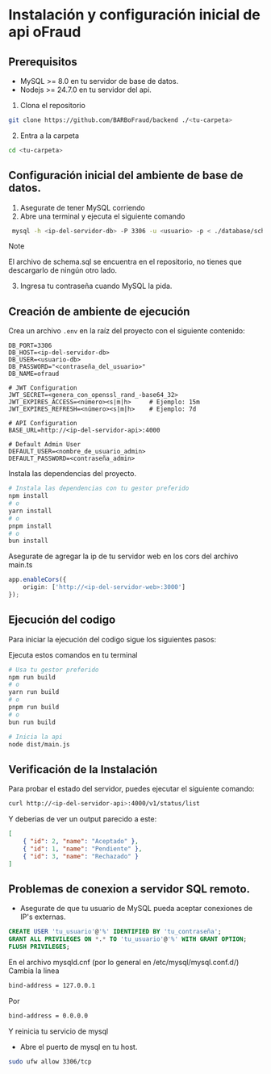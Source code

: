# Instalación y configuración inicial de api oFraud

## Prerequisitos

- MySQL >= 8.0 en tu servidor de base de datos.
- Nodejs >= 24.7.0 en tu servidor del api.

1. Clona el repositorio

```bash
git clone https://github.com/BARBoFraud/backend ./<tu-carpeta>

```

2. Entra a la carpeta

```bash
cd <tu-carpeta>

```

## Configuración inicial del ambiente de base de datos.

1. Asegurate de tener MySQL corriendo
2. Abre una terminal y ejecuta el siguiente comando

```bash
 mysql -h <ip-del-servidor-db> -P 3306 -u <usuario> -p < ./database/schema.sql
```

> [!NOTE]
> El archivo de schema.sql se encuentra en el repositorio, no tienes que descargarlo de ningún otro lado.

3. Ingresa tu contraseña cuando MySQL la pida.

## Creación de ambiente de ejecución

Crea un archivo `.env` en la raíz del proyecto con el siguiente contenido:

```env
DB_PORT=3306
DB_HOST=<ip-del-servidor-db>
DB_USER=<usuario-db>
DB_PASSWORD="<contraseña_del_usuario>"
DB_NAME=ofraud

# JWT Configuration
JWT_SECRET=<genera_con_openssl_rand_-base64_32>
JWT_EXPIRES_ACCESS=<número><s|m|h>     # Ejemplo: 15m
JWT_EXPIRES_REFRESH=<número><s|m|h>    # Ejemplo: 7d

# API Configuration
BASE_URL=http://<ip-del-servidor-api>:4000

# Default Admin User
DEFAULT_USER=<nombre_de_usuario_admin>
DEFAULT_PASSWORD=<contraseña_admin>
```

Instala las dependencias del proyecto.

```bash
# Instala las dependencias con tu gestor preferido
npm install
# o
yarn install
# o
pnpm install
# o
bun install
```

Asegurate de agregar la ip de tu servidor web en los cors del archivo main.ts

```typescript
app.enableCors({
    origin: ['http://<ip-del-servidor-web>:3000']
});
```

## Ejecución del codigo

Para iniciar la ejecución del codigo sigue los siguientes pasos:

Ejecuta estos comandos en tu terminal

```bash
# Usa tu gestor preferido
npm run build
# o
yarn run build
# o
pnpm run build
# o
bun run build
```

```bash
# Inicia la api
node dist/main.js
```

## Verificación de la Instalación

Para probar el estado del servidor, puedes ejecutar el siguiente comando:

```bash
curl http://<ip-del-servidor-api>:4000/v1/status/list
```

Y deberias de ver un output parecido a este:

```json
[
    { "id": 2, "name": "Aceptado" },
    { "id": 1, "name": "Pendiente" },
    { "id": 3, "name": "Rechazado" }
]
```

## Problemas de conexion a servidor SQL remoto.

- Asegurate de que tu usuario de MySQL pueda aceptar conexiones de IP's externas.

```sql
CREATE USER 'tu_usuario'@'%' IDENTIFIED BY 'tu_contraseña';
GRANT ALL PRIVILEGES ON *.* TO 'tu_usuario'@'%' WITH GRANT OPTION;
FLUSH PRIVILEGES;
```

En el archivo mysqld.cnf (por lo general en /etc/mysql/mysql.conf.d/)
Cambia la linea

```bash
bind-address = 127.0.0.1
```

Por

```bash
bind-address = 0.0.0.0
```

Y reinicia tu servicio de mysql

- Abre el puerto de mysql en tu host.

```bash
sudo ufw allow 3306/tcp
```
